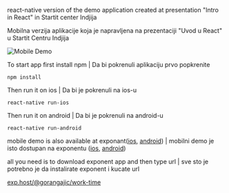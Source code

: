 react-native version of the demo application created at presentation "Intro in React" in Startit center Indjija


Mobilna verzija aplikacije koja je napravljena na prezentaciji "Uvod u React" u Startit Centru Indjija

<img src="https://cdn.jsdelivr.net/gh/gorangajic/react-introduction-demo@master/mobile/react-native-demo.gif" alt="Mobile Demo" />

To start app first install npm | Da bi pokrenuli aplikaciju prvo popkrenite

```
npm install
```

Then run it on ios | Da bi je pokrenuli na ios-u

```
react-native run-ios
```

Then run it on android | Da bi je pokrenuli na android-u

```
react-native run-android
```

mobile demo is also available at exponant([ios](https://itunes.apple.com/app/apple-store/id982107779?mt=8), [android](https://play.google.com/store/apps/details?id=host.exp.exponent)) | mobilni demo je isto dostupan na exponentu ([ios](https://itunes.apple.com/app/apple-store/id982107779?mt=8), [android](https://play.google.com/store/apps/details?id=host.exp.exponent))

all you need is to download exponent app and then type url | sve sto je potrebno je da instalirate exponent i kucate url

[exp.host/@gorangajic/work-time](https://getexponent.com/@gorangajic/work-time)
